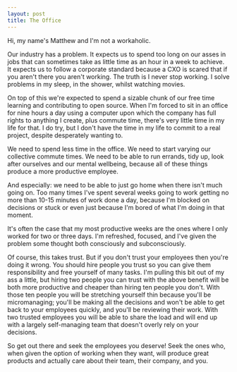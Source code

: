 ```yaml
---
layout: post
title: The Office
---
```


Hi, my name's Matthew and I'm not a workaholic.

Our industry has a problem. It expects us to spend too long on our asses in jobs that can sometimes take as little time as an hour in a week to achieve. It expects us to follow a corporate standard because a CXO is scared that if you aren't there you aren't working. The truth is I never stop working. I solve problems in my sleep, in the shower, whilst watching movies.

On top of this we're expected to spend a sizable chunk of our free time learning and contributing to open source. When I'm forced to sit in an office for nine hours a day using a computer upon which the company has full rights to anything I create, plus commute time, there's very little time in my life for that. I do try, but I don't have the time in my life to commit to a real project, despite desperately wanting to.

We need to spend less time in the office. We need to start varying our collective commute times. We need to be able to run errands, tidy up, look after ourselves and our mental wellbeing, because all of these things produce a more productive employee.

And especially: we need to be able to just go home when there isn't much going on. Too many times I've spent several weeks going to work getting no more than 10-15 minutes of work done a day, because I'm blocked on decisions or stuck or even just because I'm bored of what I'm doing in that moment.

It's often the case that my most productive weeks are the ones where I only worked for two or three days. I'm refreshed, focused, and I've given the problem some thought both consciously and subconsciously.

Of course, this takes trust. But if you don't trust your employees then you're doing it wrong. You should hire people you trust so you can give them responsibility and free yourself of many tasks. I'm pulling this bit out of my ass a little, but hiring two people you can trust with the above benefit will be both more productive and cheaper than hiring ten people you don't. With those ten people you will be stretching yourself thin because you'll be micromanaging; you'll be making all the decisions and won't be able to get back to your employees quickly, and you'll be reviewing their work. With two trusted employees you will be able to share the load and will end up with a largely self-managing team that doesn't overly rely on your decisions.

So get out there and seek the employees you deserve! Seek the ones who, when given the option of working when they want, will produce great products and actually care about their team, their company, and you.
